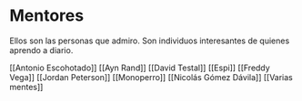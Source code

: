 # Mentores
Ellos son las personas que admiro. Son individuos interesantes de quienes aprendo a diario.

[[Antonio Escohotado]]
[[Ayn Rand]]
[[David Testal]]
[[Espi]]
[[Freddy Vega]]
[[Jordan Peterson]]
[[Monoperro]]
[[Nicolás Gómez Dávila]]
[[Varias mentes]]